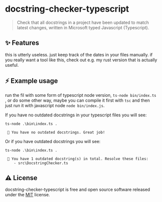 # docstring-checker-typescript

> Check that all docstrings in a project have been updated to match latest changes, written in Microsoft typed Javascript (Typescript).


## ✨ Features

this is utterly useless. just keep track of the dates in your files manually. if you really want a tool like this, check out e.g. my rust version that is actually useful.


## ⚡ Example usage

run the fil with some form of typescript node version, `ts-node bin/index.ts` , or do some other way, maybe you can compile it first with `tsc` and then just run it with javascript node `node bin/index.js`.

If you have no outdated docstrings in your typescript files you will see:

```
ts-node .\bin\index.ts .

 🎉 You have no outdated docstrings. Great job!
```

Or if you have outdated docstrings you will see:

```
ts-node .\bin\index.ts .

 🧸 You have 1 outdated docstring(s) in total. Resolve these files:
    - src\DocstringChecker.ts
```


## ⚠️ License
docstring-checker-typescript is free and open source software released under the [MIT](./LICENSE) license.
